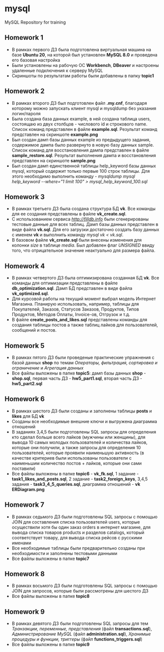 # mysql
MySQL Repository for training

## Homework 1
 - В рамках первого ДЗ была подготовлена виртуальная машина на базе **Ubuntu 20**, на которой был установлен **MySQL 8.0** и проведена его базовая настройка
 - Были установлены на рабочую ОС **Workbench**, **DBeaver** и настроены удаленные подключения к серверу MySQL
 - Скриншоты по результатам работы были добавлены в папку **topic1**

## Homework 2
 - В рамках второго ДЗ был подготовлен файл **.my.cnf**, благодаря которому можно запускать клиент mysql и mysqldump без указания логин/пароля
 - Была создана база данных example, в ней создана таблица users, состоящаю из двух столбцов - числового id и строкового name. Список команд представлен в файле **example.sql**. Результат команд представлен на скриншоте **example.png**
 - Был создан дамп базы данных example из предыдущего задания, содержимое дампа было развернуто в новую базу данных sample. Список команд для восстановления дампа представлен в файле **sample_restore.sql**. Результат выполнения дампа и восстановления представлен на скриншоте **sample.png**
 - Был создан дамп единственной таблицы help_keyword базы данных mysql, который содержит только первые 100 строк таблицы. Для этого необходимо выполнить команду - *mysqldump mysql help_keyword --where="1 limit 100" > mysql_help_keyword_100.sql*

## Homework 3
 - В рамках третьего ДЗ была создана структура БД **vk**. Все команды для ее создания представлены в файле **vk_create.sql**.
 - С использованием сервиса *http://filldb.info* были сгенерированы тестовые данные для всех таблиц. Дамп базы данных представлен в виде файла **vk.sql**. Для его загрузки достаточно создать базу данных с именем **vk** и выполнить команду *mysql vk < vk.sql*.
 - В базовом файле **vk_create.sql** были внесены изменения для колонки *size* в таблице *media*. Был добавлен флаг *UNSIGNED* ввиду того, что отрицательное значение неактуально для размера файла.

## Homework 4
 - В рамках четвертого ДЗ была оптимизирована созданная БД **vk**. Все команды для оптимизации представлены в файле **db_optimization.sql**. Дамп БД представлен в виде файла **vk_optimized.sql**.
 - Для курсовой работы на текущий момент выбрал модель Интернет Магазина. Планирую использовать, например, таблицы для Покупателей, Заказов, Статусов Заказов, Продуктов, Типов Продуктов, Методов Оплаты, Invoice-ов, Отгрузок и т.д. 
 - В файле **create_posts_and_likes.sql** представлены команды для создания таблицы постов а также таблиц лайков для пользователей, сообщений и постов. 

## Homework 5
 - В рамках пятого ДЗ были проведеные практические упражнения с базой данных **shop** по темам *Операторы, фильтрация, сортировка и ограничение* и *Агрегация данных*
 - Все файлы выложены в папке **topic5**: дамп базы данных **shop** - **shop.sql**, первая часть ДЗ - **hw5_part1.sql**, вторая часть ДЗ - **hw5_part2.sql**

## Homework 6
- В рамках шестого ДЗ были созданы и заполнены таблицы **posts** и **likes** для БД **vk**
- Созданы все необходимые внешние ключи и выгружена диаграмма отношений
- В заданиях 3,4,5 были подготовлены SQL запросы для определения кто сделал больше всего лайков (мужчины или женщины), для вывода 10 самых молодых пользователей и количества лайков, которые они получили, а также запросы для определения 10 пользователей, которые проявили наименьшую активность (в качестве критериев были использованы пользователи с наименьшим количество постов + лайков, которые они сами поставили)
- Все файлы выложены в папке **topic6** - **vk_fk.sql**, 1 задание - **task1_likes_and_posts.sql**, 2 задание - **task2_foreign_keys**, 3,4,5 задания - **task3_4_5_queries.sql**, диаграмма отношений - **vk ERDiagram.png**

## Homework 7
 - В рамках седьмого ДЗ были подготовлены SQL запросы с помощью JOIN для составления списка пользователей users, которые осуществили хотя бы один заказ orders в интернет магазине, для вывода списка товаров products и разделов catalogs, который соответствует товару, для вывода списка рейсов с русскими именами
 - Все необходимые таблицы были предварительно созданы при необходимости и заполнены тестовыми данными
 - Все файлы выложены в папке **topic7**

## Homework 8
 - В рамках восьмого ДЗ были подготовлены SQL запросы с помощью JOIN для запросов, которые были рассмотрены для шестого ДЗ
 - Все файлы выложены в папке **topic8** 

## Homework 9
 - В рамках девятого ДЗ были подготовлены SQL запросы для тем *Транзакции, переменные, представления* (файл **transactions.sql**), *Администрирование MySQL* (файл **administration.sql**), *Хранимые процедуры и функции, триггеры* (файл **functions_triggers.sql**)
 - Все файлы выложены в папке **topic9**

